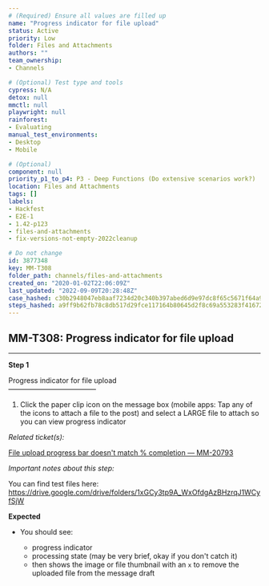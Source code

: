 ```yaml
---
# (Required) Ensure all values are filled up
name: "Progress indicator for file upload"
status: Active
priority: Low
folder: Files and Attachments
authors: ""
team_ownership: 
- Channels

# (Optional) Test type and tools
cypress: N/A
detox: null
mmctl: null
playwright: null
rainforest: 
- Evaluating
manual_test_environments: 
- Desktop
- Mobile

# (Optional)
component: null
priority_p1_to_p4: P3 - Deep Functions (Do extensive scenarios work?)
location: Files and Attachments
tags: []
labels: 
- Hackfest
- E2E-1
- 1.42-p123
- files-and-attachments
- fix-versions-not-empty-2022cleanup

# Do not change
id: 3877348
key: MM-T308
folder_path: channels/files-and-attachments
created_on: "2020-01-02T22:06:09Z"
last_updated: "2022-09-09T20:28:48Z"
case_hashed: c30b2948047eb8aaf7234d20c340b397abed6d9e97dc8f65c5671f64a92c3fb7a324882c5ba4da9173af1761264d989d
steps_hashed: a9ff9b62fb78c8db517d29fce117164b80645d2f8c69a553283f41672ba45d5f86cdd7f10c509ad022614f0d1727bf25
---
```


## MM-T308: Progress indicator for file upload

---

**Step 1**

Progress indicator for file upload\
–––––––––––––––––––––––––

1. Click the paper clip icon on the message box (mobile apps: Tap any of the icons to attach a file to the post) and select a LARGE file to attach so you can view progress indicator

_Related ticket(s):_

[File upload progress bar doesn't match % completion — MM-20793](https://mattermost.atlassian.net/browse/MM-20793)

_Important notes about this step:_

You can find test files here: [](https://drive.google.com/drive/folders/1xGCy3tp9A_WxOfdgAzBHzrqJ1WCyfSjW) <https://drive.google.com/drive/folders/1xGCy3tp9A_WxOfdgAzBHzrqJ1WCyfSjW>

**Expected**

- You should see:

  - progress indicator 
  - processing state (may be very brief, okay if you don't catch it)
  - then shows the image or file thumbnail with an `x` to remove the uploaded file from the message draft
